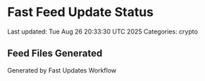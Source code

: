# Fast Feed Update Status
Last updated: Tue Aug 26 20:33:30 UTC 2025
Categories: crypto

## Feed Files Generated

Generated by Fast Updates Workflow
